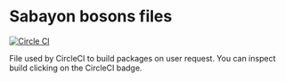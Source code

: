 # Sabayon bosons files

[![Circle CI](https://circleci.com/gh/mudler/sabayon-distro-bosons.svg?style=svg)](https://circleci.com/gh/mudler/sabayon-distro-bosons)

File used by CircleCI to build packages on user request. You can inspect build clicking on the CircleCI badge.


